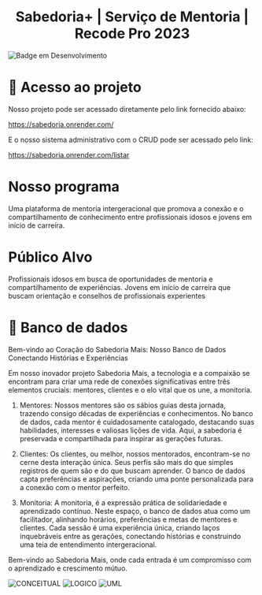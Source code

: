 <h1 align="center"> Sabedoria+ | Serviço de Mentoria | Recode Pro 2023 </h1>

![Badge em Desenvolvimento](http://img.shields.io/static/v1?label=STATUS&message=EM%20DESENVOLVIMENTO&color=GREEN&style=for-the-badge)

# 📁 Acesso ao projeto
Nosso projeto pode ser acessado diretamente pelo link fornecido abaixo:

https://sabedoria.onrender.com/

E o nosso sistema administrativo com o CRUD pode ser acessado pelo link:

https://sabedoria.onrender.com/listar


# Nosso programa
Uma plataforma de mentoria
intergeracional que promova a conexão e o
compartilhamento de conhecimento entre profissionais
idosos e jovens em início de carreira.
# Público Alvo
Profissionais idosos em busca de oportunidades de mentoria
e compartilhamento de experiências.
Jovens em início de carreira que buscam orientação e
conselhos de profissionais experientes
# 📁 Banco de dados
Bem-vindo ao Coração do Sabedoria Mais: Nosso Banco de Dados Conectando Histórias e Experiências

Em nosso inovador projeto Sabedoria Mais, a tecnologia e a compaixão se encontram para criar uma rede de conexões significativas 
entre três elementos cruciais: mentores, clientes e o elo vital que os une, a monitoria.

1. Mentores:
Nossos mentores são os sábios guias desta jornada, trazendo consigo décadas de experiências e conhecimentos.
No banco de dados, cada mentor é cuidadosamente catalogado, destacando suas habilidades,
interesses e valiosas lições de vida. Aqui, a sabedoria é preservada e compartilhada para inspirar as gerações futuras.

2. Clientes:
Os clientes, ou melhor, nossos mentorados, encontram-se no cerne desta interação única.
Seus perfis são mais do que simples registros de quem são e do que buscam aprender.
O banco de dados capta preferências e aspirações, criando uma ponte personalizada para a conexão com o mentor perfeito.

3. Monitoria:
A monitoria, é a expressão prática de solidariedade e aprendizado contínuo.
Neste espaço, o banco de dados atua como um facilitador, alinhando horários, preferências e metas de mentores e clientes.
Cada sessão é uma experiência única, criando laços inquebráveis entre as gerações, conectando histórias e construindo uma teia de entendimento intergeracional.


Bem-vindo ao Sabedoria Mais, onde cada entrada é um compromisso com o aprendizado e crescimento mútuo.

![CONCEITUAL](https://github.com/JefersonSmith/sabedoria-java/assets/123952270/5d4bae81-d3fa-4a88-9467-deefff92eea9)
![LOGICO](https://github.com/JefersonSmith/sabedoria-java/assets/123952270/d1f628ff-4540-442e-ae20-146bea9feb99)
![UML](https://github.com/JefersonSmith/sabedoria-java/assets/123952270/50fcd16e-a31d-4db6-bf02-8bcaf63c7eb7)
